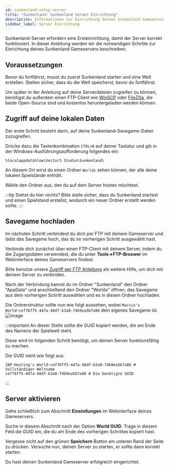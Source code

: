 ```yaml
---
id: sunkenland-setup-server
title: "Sunkenland: Sunkenland Server Einrichtung"
description: Informationen zur Einrichtung deines Sunkenland Gameservers von ZAP-Hosting - ZAP-Hosting.com dokumentation
sidebar_label: Server Einrichtung
---
```


Sunkenland-Server erfordern eine Ersteinrichtung, damit der Server korrekt funktioniert. In dieser Anleitung werden wir die notwendigen Schritte zur Einrichtung deines Sunkenland Gameservers beschreiben.

## Voraussetzungen

Bevor du fortfährst, musst du zuerst Sunkenland starten und eine Welt erstellen. Stellen sicher, dass du die Welt speicherst, bevor du fortfährst.

Um später in der Anleitung auf deine Serverdateien zugreifen zu können, benötigst du außerdem einen FTP-Client wie [WinSCP](https://winscp.net/eng/index.php) oder [FileZilla](https://filezilla-project.org/), die beide Open-Source sind und kostenlos heruntergeladen werden können.

## Zugriff auf deine lokalen Daten

Der erste Schritt besteht darin, auf deine Sunkenland-Savegame-Daten zuzugreifen.

Drücke dazu die Tastenkombination `CTRL+R` auf deiner Tastatur und gib in der Windows-Ausführungsaufforderung folgendes ein:
```
%localappdata%low\Vector3 Studio\Sunkenland\
```

An diesem Ort wirst du einen Ordner `Worlds` sehen können, der alle deine lokalen Spielstände enthält. 

Wähle den Ordner aus, den du auf dem Server hosten möchtest.

:::tip
Siehst du hier nichts? Bitte stelle sicher, dass du Sunkenland startest und einen Spielstand erstellst, wodurch ein neuer Ordner erstellt werden sollte.
:::

## Savegame hochladen
Im nächsten Schritt verbindest du dich per FTP mit deinem Gameserver und lädst das Savegame hoch, das du im vorherigen Schritt ausgewählt hast.

Verbinde dich zunächst über einen FTP-Client mit deinem Server, indem du die Zugangsdaten verwendest, die du unter **Tools->FTP-Broswer** im Webinterface deines Gameservers findest. 

Bitte benutze unsere [Zugriff per FTP Anleitung](gameserver-ftpaccess.md) als weitere Hilfe, um dich mit deinem Server zu verbinden.

Nach der Verbindung kannst du im Ordner "Sunkenland" den Ordner "AppData" und anschließend den Ordner "Worlds" öffnen, das Savegame aus dem vorherigen Schritt auswählen und es in diesen Ordner hochladen.

Die Ordnerstruktur sollte nun wie folgt aussehen, wobei `Marvin's World~cef76ff5-447a-48df-b3a8-74b9ea5b7a86` dein eigenes Savegame ist.
![image](https://github.com/zaphosting/docs/assets/13604413/40aecc3b-4a8a-4477-8c09-d56ec412883e)

:::important
An dieser Stelle sollte die GUID kopiert werden, die am Ende des Namens der Spielwelt steht. 

Diese wird im folgenden Schritt benötigt, um deinen Server funktionsfähig zu machen.

Die GUID sieht wie folgt aus:
```
ZAP-Hosting's World~cef76ff5-447a-48df-b3a8-74b9ea5b7a86 # Vollständiger Weltname
cef76ff5-447a-48df-b3a8-74b9ea5b7a86 # Die benötigte GUID
```
:::

## Server aktivieren
Gehe schließlich zum Abschnitt **Einstellungen** im Webinterface deines Gameservers. 

Suche in diesem Abschnitt nach der Option **World GUID**. Trage in diesem Feld die GUID ein, die du am Ende des vorherigen Schrittes kopiert hast.

Vergesse nicht auf den grünen **Speichern** Button am unteren Rand der Seite zu drücken. Versuche nun, deinen Server zu starten, er sollte dann korrekt starten.

Du hast deinen Sunkenland Gameserver erfolgreich eingerichtet.
